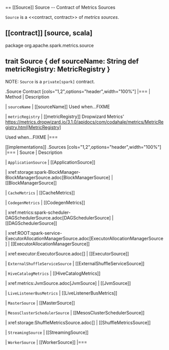 == [[Source]] Source -- Contract of Metrics Sources

`Source` is a <<contract, contract>> of *metrics sources*.

[[contract]]
[source, scala]
----
package org.apache.spark.metrics.source

trait Source {
  def sourceName: String
  def metricRegistry: MetricRegistry
}
----

NOTE: `Source` is a `private[spark]` contract.

.Source Contract
[cols="1,2",options="header",width="100%"]
|===
| Method
| Description

| `sourceName`
| [[sourceName]] Used when...FIXME

| `metricRegistry`
| [[metricRegistry]] Dropwizard Metrics' https://metrics.dropwizard.io/3.1.0/apidocs/com/codahale/metrics/MetricRegistry.html[MetricRegistry]

Used when...FIXME
|===

[[implementations]]
.Sources
[cols="1,2",options="header",width="100%"]
|===
| Source
| Description

| `ApplicationSource`
| [[ApplicationSource]]

| xref:storage:spark-BlockManager-BlockManagerSource.adoc[BlockManagerSource]
| [[BlockManagerSource]]

| `CacheMetrics`
| [[CacheMetrics]]

| `CodegenMetrics`
| [[CodegenMetrics]]

| xref:metrics:spark-scheduler-DAGSchedulerSource.adoc[DAGSchedulerSource]
| [[DAGSchedulerSource]]

| xref:ROOT:spark-service-ExecutorAllocationManagerSource.adoc[ExecutorAllocationManagerSource]
| [[ExecutorAllocationManagerSource]]

| xref:executor:ExecutorSource.adoc[]
| [[ExecutorSource]]

| `ExternalShuffleServiceSource`
| [[ExternalShuffleServiceSource]]

| `HiveCatalogMetrics`
| [[HiveCatalogMetrics]]

| xref:metrics:JvmSource.adoc[JvmSource]
| [[JvmSource]]

| `LiveListenerBusMetrics`
| [[LiveListenerBusMetrics]]

| `MasterSource`
| [[MasterSource]]

| `MesosClusterSchedulerSource`
| [[MesosClusterSchedulerSource]]

| xref:storage:ShuffleMetricsSource.adoc[]
| [[ShuffleMetricsSource]]

| `StreamingSource`
| [[StreamingSource]]

| `WorkerSource`
| [[WorkerSource]]
|===
